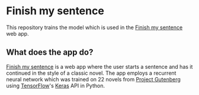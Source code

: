 # Finish my sentence

This repository trains the model which is used in the [Finish my sentence](https://www.shawnchahal.com/finish-my-sentence) web app.

## What does the app do?

[Finish my sentence](https://www.shawnchahal.com/finish-my-sentence) is a web app where the user starts a sentence and has it continued in the style of a classic novel. The app employs a recurrent neural network which was trained on 22 novels from [Project Gutenberg](https://www.gutenberg.org/) using [TensorFlow](https://github.com/tensorflow/tensorflow)'s [Keras](https://keras.io/) API in Python.
